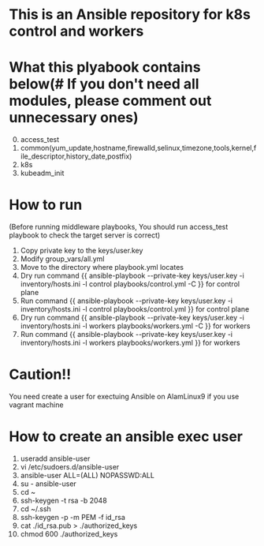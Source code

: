 # This is an Ansible repository for k8s control and workers

# What this plyabook contains below(# If you don't need all modules, please comment out unnecessary ones)
0. access_test
1. common(yum_update,hostname,firewalld,selinux,timezone,tools,kernel,file_descriptor,history_date,postfix) 
2. k8s
3. kubeadm_init

# How to run
(Before running middleware playbooks, You should run access_test playbook to check the target server is correct)
1. Copy private key to the keys/user.key
2. Modify group_vars/all.yml
3. Move to the directory where playbook.yml locates
4. Dry run command {{ ansible-playbook --private-key keys/user.key -i inventory/hosts.ini -l control playbooks/control.yml -C }} for control plane
5. Run command {{ ansible-playbook --private-key keys/user.key -i inventory/hosts.ini -l control playbooks/control.yml }} for control plane
6. Dry run command {{ ansible-playbook --private-key keys/user.key -i inventory/hosts.ini -l workers playbooks/workers.yml -C }} for workers
7. Run command {{ ansible-playbook --private-key keys/user.key -i inventory/hosts.ini -l workers playbooks/workers.yml }} for workers

# Caution!!
You need create a user for exectuing Ansible on AlamLinux9 if you use vagrant machine

# How to create an ansible exec user
1. useradd ansible-user
2. vi /etc/sudoers.d/ansible-user
3. ansible-user ALL=(ALL) NOPASSWD:ALL
4. su - ansible-user
5. cd ~
6. ssh-keygen -t rsa -b 2048
7. cd ~/.ssh
8. ssh-keygen -p -m PEM -f id_rsa
9. cat ./id_rsa.pub > ./authorized_keys
10. chmod 600 ./authorized_keys